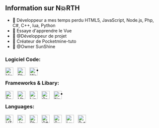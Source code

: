 ## Information sur N💥RTH

- 🤍 Développeur a mes temps perdu HTML5, JavaScript, Node.js, Php, C#, C++, lua, Python
- 📜 Essaye d'apprendre le Vue
- 🖤 @Développeur de projet 
- 👀 Créateur de Pocketmine-tuto
- 🧊 @Owner SunShine

### Logiciel Code:
<img align="left"
 alt="Visual Studio Code" width="26px" src="https://logospng.org/download/visual-studio-code/visual-studio-code-4096.png" style="padding-right:10px;" />
<img align="left" alt="Php" width="26px" src="https://i0.wp.com/piratespc.net/wp-content/uploads/2019/04/1200px-PhpStorm_Logo.svg_.png?resize=1024%2C1024&ssl=1" style="padding-right:10px;" />
<img align="left" alt="Web Storm" width="26px" src="https://th.bing.com/th/id/R.6cf01ce480c879c2cc5b9665490006cd?rik=Nrl5kigTc7iFOA&pid=ImgRaw&r=0" style="padding-right:10px;" />

-

### Frameworks & Libary:
<img align="left" alt="BoostStrap" width="26px" src="https://brandlogos.net/wp-content/uploads/2021/09/bootstrap-logo.png" style="padding-right:10px;" />
<img align="left" alt="Ubuntu" width="26px" src="https://dominicm.com/wp-content/uploads/2014/11/ubuntu-logo.png" style="padding-right:10px;" />
<img align="left" alt="Linux" width="26px" src="https://th.bing.com/th/id/R.95e08e2d98526849bbf0606536a04acf?rik=aw7pCN3NbibFCg&riu=http%3a%2f%2flofrev.net%2fwp-content%2fphotos%2f2014%2f10%2fLinux-logo.png&ehk=6ThG0axMBgrGFKzDw6C77t96N9KUiWuKiQbvxau%2bn1s%3d&risl=&pid=ImgRaw&r=0" style="padding-right:10px;" />
<img align="left" alt="Oracle VM VirtualBox" width="26px" src="https://dradisframework.com/images/integrations/deployment/virtualbox.png" style="padding-right:10px;" />
<img align="left" alt="Node.js" width="26px" src="https://th.bing.com/th/id/R.bdd9dbc21b1a93bdc21e9cb5d772e3bf?rik=5gtPY6ddl2pLdA&riu=http%3a%2f%2fwww.mindrops.com%2fimages%2fnodejs-image.png&ehk=qPCsxE0%2bX2K%2bJfokkA9DLNfdBnmhTrYxgUAsaWPRg%2fc%3d&risl=&pid=ImgRaw&r=0" style="padding-right:10px;" />

-

### Languages:

<img align="left" alt="HTML5" width="26px" src="https://cdn.jsdelivr.net/gh/devicons/devicon/icons/html5/html5-original.svg" style="padding-right:10px;" />
<img align="left" alt="JavaScript" width="26px" src="https://cdn.jsdelivr.net/gh/devicons/devicon/icons/javascript/javascript-original.svg" style="padding-right:10px;" />
<img align="left" alt="Php" width="26px" src="https://i0.wp.com/piratespc.net/wp-content/uploads/2019/04/1200px-PhpStorm_Logo.svg_.png?resize=1024%2C1024&ssl=1" style="padding-right:10px;" />
<img align="left" alt="C#" width="26px" src="https://www.svgrepo.com/show/452184/csharp.svg" style="padding-right:10px;" />
<img align="left" alt="C++" width="26px" src="https://brandslogos.com/wp-content/uploads/images/large/c-logo-black-and-white.png" style="padding-right:10px;" />
<img align="left" alt="Lua" width="26px" src="https://bitbucket.org/repo/a7jeA7/images/1805117328-lua_logo.png" style="padding-right:10px;" />
<img align="left" alt="Python" width="26px" src="https://www.pinclipart.com/picdir/middle/534-5345877_python-logo-clipart.png" style="padding-right:10px;" />
